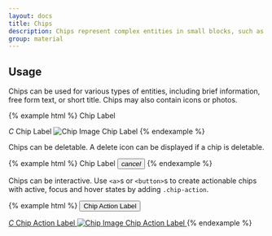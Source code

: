 ```yaml
---
layout: docs
title: Chips
description: Chips represent complex entities in small blocks, such as a contact.
group: material
---
```


## Usage

Chips can be used for various types of entities, including brief information, free form text, or short title. Chips may also contain icons or photos.

{% example html %}
<span class="chip">Chip Label</span>

<span class="chip">
  <i class="chip-icon">C</i>
  Chip Label
</span>

<span class="chip">
  <img alt="Chip Image" class="chip-img" src="{{ site.baseurl }}/apple-touch-icon.png">
  Chip Label
</span>
{% endexample %}

Chips can be deletable. A delete icon can be displayed if a chip is deletable.

{% example html %}
<span class="chip fade show" id="chipDismissible">
  Chip Label
  <button class="close" data-dismiss="alert" data-target="#chipDismissible" type="button">
    <i class="material-icons">cancel</i>
  </button>
</span>
{% endexample %}

Chips can be interactive. Use `<a>`s or `<button>`s to create actionable chips with active, focus and hover states by adding `.chip-action`.

{% example html %}
<button class="chip chip-action" type="button">Chip Action Label</button>

<a class="chip chip-action" href="#">
  <i class="chip-icon">C</i>
  Chip Action Label
</a>

<a class="chip chip-action" href="#">
  <img alt="Chip Image" class="chip-img" src="{{ site.baseurl }}/apple-touch-icon.png">
  Chip Action Label
</a>
{% endexample %}
